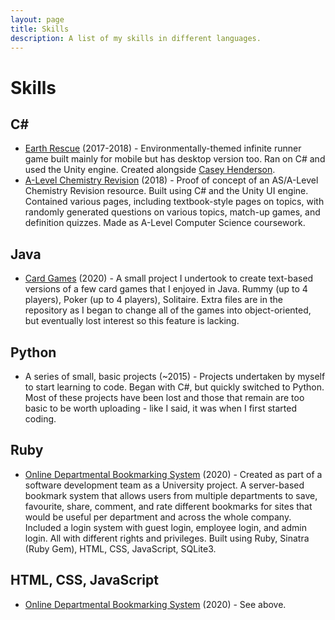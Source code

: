 ```yaml
---
layout: page
title: Skills
description: A list of my skills in different languages.
---
```


# Skills

## C#
- [Earth Rescue](https://github.com/caseyhenderson/EarthRescue) (2017-2018) - Environmentally-themed infinite runner game built mainly for mobile but has desktop version too. Ran on C# and used the Unity engine. Created alongside [Casey Henderson](https://caseyhenderson.github.io/).
- [A-Level Chemistry Revision](https://github.com/Cameron-Leech-Thomson/A-Level-Chem_Resource) (2018) - Proof of concept of an AS/A-Level Chemistry Revision resource. Built using C# and the Unity UI engine. Contained various pages, including textbook-style pages on topics, with randomly generated questions on various topics, match-up games, and definition quizzes. Made as A-Level Computer Science coursework.

## Java
- [Card Games](https://github.com/Cameron-Leech-Thomson/card_games) (2020) - A small project I undertook to create text-based versions of a few card games that I enjoyed in Java. Rummy (up to 4 players), Poker (up to 4 players), Solitaire. Extra files are in the repository as I began to change all of the games into object-oriented, but eventually lost interest so this feature is lacking.

## Python
- A series of small, basic projects (~2015) - Projects undertaken by myself to start learning to code. Began with C#, but quickly switched to Python. Most of these projects have been lost and those that remain are too basic to be worth uploading - like I said, it was when I first started coding.

## Ruby
- [Online Departmental Bookmarking System](https://github.com/Cameron-Leech-Thomson/Bookmark_System) (2020) - Created as part of a software development team as a University project. A server-based bookmark system that allows users from multiple departments to save, favourite, share, comment, and rate different bookmarks for sites that would be useful per department and across the whole company. Included a login system with guest login, employee login, and admin login. All with different rights and privileges. Built using Ruby, Sinatra (Ruby Gem), HTML, CSS, JavaScript, SQLite3. 

## HTML, CSS, JavaScript
- [Online Departmental Bookmarking System](https://github.com/Cameron-Leech-Thomson/Bookmark_System) (2020) - See above.
